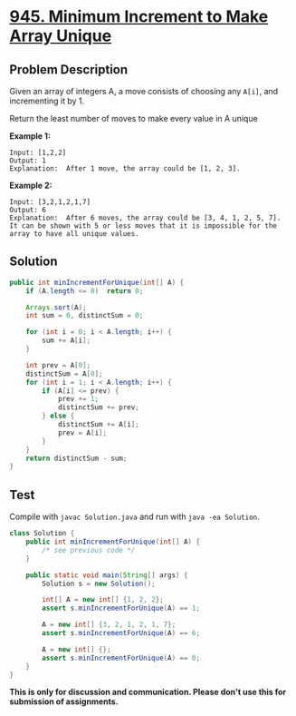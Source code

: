 # [945. Minimum Increment to Make Array Unique][title]

## Problem Description
Given an array of integers A, a move consists of choosing any `A[i]`, and incrementing it by 1.

Return the least number of moves to make every value in A unique

**Example 1:**

```
Input: [1,2,2]
Output: 1
Explanation:  After 1 move, the array could be [1, 2, 3].
```

**Example 2:**

```
Input: [3,2,1,2,1,7]
Output: 6
Explanation:  After 6 moves, the array could be [3, 4, 1, 2, 5, 7].
It can be shown with 5 or less moves that it is impossible for the array to have all unique values.
```

## Solution


```java
public int minIncrementForUnique(int[] A) {
    if (A.length <= 0)  return 0;

    Arrays.sort(A);
    int sum = 0, distinctSum = 0;

    for (int i = 0; i < A.length; i++) {
        sum += A[i];
    }

    int prev = A[0];
    distinctSum = A[0];
    for (int i = 1; i < A.length; i++) {
        if (A[i] <= prev) {
            prev += 1;
            distinctSum += prev;
        } else {
            distinctSum += A[i];
            prev = A[i];
        }
    }
    return distinctSum - sum;
}
```

## Test

Compile with `javac Solution.java` and run with `java -ea Solution`.

```java
class Solution {
    public int minIncrementForUnique(int[] A) {
        /* see previous code */
    }

    public static void main(String[] args) {
        Solution s = new Solution();

        int[] A = new int[] {1, 2, 2};
        assert s.minIncrementForUnique(A) == 1;

        A = new int[] {3, 2, 1, 2, 1, 7};
        assert s.minIncrementForUnique(A) == 6;

        A = new int[] {};
        assert s.minIncrementForUnique(A) == 0;
    }
}
```

**This is only for discussion and communication. Please don't use this for submission of assignments.**

[title]: https://leetcode.com/problems/minimum-increment-to-make-array-unique/
